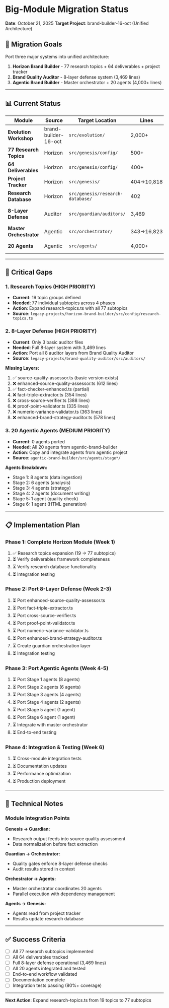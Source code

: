 # Big-Module Migration Status
**Date**: October 21, 2025
**Target Project**: brand-builder-16-oct (Unified Architecture)

## 🎯 Migration Goals

Port three major systems into unified architecture:
1. **Horizon Brand Builder** - 77 research topics + 64 deliverables + project tracker
2. **Brand Quality Auditor** - 8-layer defense system (3,469 lines)
3. **Agentic Brand Builder** - Master orchestrator + 20 agents (4,000+ lines)

---

## 📊 Current Status

| Module | Source | Target Location | Lines | Status | Progress |
|--------|--------|----------------|-------|--------|----------|
| **Evolution Workshop** | brand-builder-16-oct | `src/evolution/` | 2,000+ | ✅ Complete | 100% |
| **77 Research Topics** | Horizon | `src/genesis/config/` | 500+ | ⚠️ Partial | 25% (19/77) |
| **64 Deliverables** | Horizon | `src/genesis/config/` | 400+ | ⚠️ Verify | 90% |
| **Project Tracker** | Horizon | `src/genesis/` | 404→10,818 | ✅ Complete | 100% |
| **Research Database** | Horizon | `src/genesis/research-database/` | 402 | ⚠️ Verify | 80% |
| **8-Layer Defense** | Auditor | `src/guardian/auditors/` | 3,469 | ❌ Incomplete | 15% (3/8 files) |
| **Master Orchestrator** | Agentic | `src/orchestrator/` | 343→16,823 | ✅ Complete | 100% |
| **20 Agents** | Agentic | `src/agents/` | 4,000+ | ❌ Not Ported | 0% |

---

## 🚨 Critical Gaps

### 1. Research Topics (HIGH PRIORITY)
- **Current**: 19 topic groups defined
- **Needed**: 77 individual subtopics across 4 phases
- **Action**: Expand research-topics.ts with all 77 subtopics
- **Source**: `legacy-projects/horizon-brand-builder/src/config/research-topics.ts`

### 2. 8-Layer Defense (HIGH PRIORITY)
- **Current**: Only 3 basic auditor files
- **Needed**: Full 8-layer system with 3,469 lines
- **Action**: Port all 8 auditor layers from Brand Quality Auditor
- **Source**: `legacy-projects/brand-quality-auditor/src/auditors/`

**Missing Layers:**
1. ✅ source-quality-assessor.ts (basic version exists)
2. ❌ enhanced-source-quality-assessor.ts (612 lines)
3. ✅ fact-checker-enhanced.ts (partial)
4. ❌ fact-triple-extractor.ts (354 lines)
5. ❌ cross-source-verifier.ts (388 lines)
6. ❌ proof-point-validator.ts (335 lines)
7. ❌ numeric-variance-validator.ts (363 lines)
8. ❌ enhanced-brand-strategy-auditor.ts (578 lines)

### 3. 20 Agentic Agents (MEDIUM PRIORITY)
- **Current**: 0 agents ported
- **Needed**: All 20 agents from agentic-brand-builder
- **Action**: Copy and integrate agents from agentic project
- **Source**: `agentic-brand-builder/src/agents/stage*/`

**Agents Breakdown:**
- Stage 1: 8 agents (data ingestion)
- Stage 2: 6 agents (analysis)  
- Stage 3: 4 agents (strategy)
- Stage 4: 2 agents (document writing)
- Stage 5: 1 agent (quality check)
- Stage 6: 1 agent (HTML generation)

---

## 📋 Implementation Plan

### Phase 1: Complete Horizon Module (Week 1)
1. ✅ Research topics expansion (19 → 77 subtopics)
2. ⏳ Verify deliverables framework completeness
3. ⏳ Verify research database functionality
4. ⏳ Integration testing

### Phase 2: Port 8-Layer Defense (Week 2-3)
1. ⏳ Port enhanced-source-quality-assessor.ts
2. ⏳ Port fact-triple-extractor.ts
3. ⏳ Port cross-source-verifier.ts
4. ⏳ Port proof-point-validator.ts
5. ⏳ Port numeric-variance-validator.ts
6. ⏳ Port enhanced-brand-strategy-auditor.ts
7. ⏳ Create guardian orchestration layer
8. ⏳ Integration testing

### Phase 3: Port Agentic Agents (Week 4-5)
1. ⏳ Port Stage 1 agents (8 agents)
2. ⏳ Port Stage 2 agents (6 agents)
3. ⏳ Port Stage 3 agents (4 agents)
4. ⏳ Port Stage 4 agents (2 agents)
5. ⏳ Port Stage 5 agent (1 agent)
6. ⏳ Port Stage 6 agent (1 agent)
7. ⏳ Integrate with master orchestrator
8. ⏳ End-to-end testing

### Phase 4: Integration & Testing (Week 6)
1. ⏳ Cross-module integration tests
2. ⏳ Documentation updates
3. ⏳ Performance optimization
4. ⏳ Production deployment

---

## 🔧 Technical Notes

### Module Integration Points

**Genesis → Guardian:**
- Research output feeds into source quality assessment
- Data normalization before fact extraction

**Guardian → Orchestrator:**
- Quality gates enforce 8-layer defense checks
- Audit results stored in context

**Orchestrator → Agents:**
- Master orchestrator coordinates 20 agents
- Parallel execution with dependency management

**Agents → Genesis:**
- Agents read from project tracker
- Results update research database

---

## ✅ Success Criteria

- [ ] All 77 research subtopics implemented
- [ ] All 64 deliverables tracked
- [ ] Full 8-layer defense operational (3,469 lines)
- [ ] All 20 agents integrated and tested
- [ ] End-to-end workflow validated
- [ ] Documentation complete
- [ ] Integration tests passing (80%+ coverage)

---

**Next Action**: Expand research-topics.ts from 19 topics to 77 subtopics
